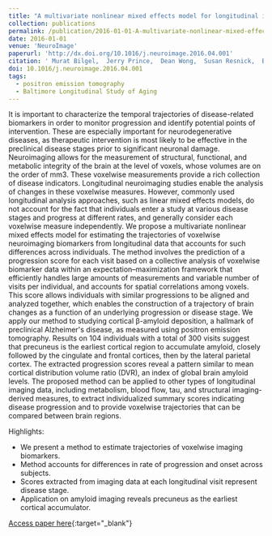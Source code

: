 ```yaml
---
title: "A multivariate nonlinear mixed effects model for longitudinal image analysis: Application to amyloid imaging"
collection: publications
permalink: /publication/2016-01-01-A-multivariate-nonlinear-mixed-effects-model-for-longitudinal-image-analysis-Application-to-amyloid-imaging
date: 2016-01-01
venue: 'NeuroImage'
paperurl: 'http://dx.doi.org/10.1016/j.neuroimage.2016.04.001'
citation: ' Murat Bilgel,  Jerry Prince,  Dean Wong,  Susan Resnick,  Bruno Jedynak, &quot;A multivariate nonlinear mixed effects model for longitudinal image analysis: Application to amyloid imaging.&quot; NeuroImage, 2016.'
doi: 10.1016/j.neuroimage.2016.04.001
tags:
  - positron emission tomography
  - Baltimore Longitudinal Study of Aging
---
```


It is important to characterize the temporal trajectories of disease-related biomarkers in order to monitor progression and identify potential points of intervention. These are especially important for neurodegenerative diseases, as therapeutic intervention is most likely to be effective in the preclinical disease stages prior to significant neuronal damage. Neuroimaging allows for the measurement of structural, functional, and metabolic integrity of the brain at the level of voxels, whose volumes are on the order of mm3. These voxelwise measurements provide a rich collection of disease indicators. Longitudinal neuroimaging studies enable the analysis of changes in these voxelwise measures. However, commonly used longitudinal analysis approaches, such as linear mixed effects models, do not account for the fact that individuals enter a study at various disease stages and progress at different rates, and generally consider each voxelwise measure independently. We propose a multivariate nonlinear mixed effects model for estimating the trajectories of voxelwise neuroimaging biomarkers from longitudinal data that accounts for such differences across individuals. The method involves the prediction of a progression score for each visit based on a collective analysis of voxelwise biomarker data within an expectation–maximization framework that efficiently handles large amounts of measurements and variable number of visits per individual, and accounts for spatial correlations among voxels. This score allows individuals with similar progressions to be aligned and analyzed together, which enables the construction of a trajectory of brain changes as a function of an underlying progression or disease stage. We apply our method to studying cortical β-amyloid deposition, a hallmark of preclinical Alzheimer's disease, as measured using positron emission tomography. Results on 104 individuals with a total of 300 visits suggest that precuneus is the earliest cortical region to accumulate amyloid, closely followed by the cingulate and frontal cortices, then by the lateral parietal cortex. The extracted progression scores reveal a pattern similar to mean cortical distribution volume ratio (DVR), an index of global brain amyloid levels. The proposed method can be applied to other types of longitudinal imaging data, including metabolism, blood flow, tau, and structural imaging-derived measures, to extract individualized summary scores indicating disease progression and to provide voxelwise trajectories that can be compared between brain regions.

Highlights:
- We present a method to estimate trajectories of voxelwise imaging biomarkers.
- Method accounts for differences in rate of progression and onset across subjects.
- Scores extracted from imaging data at each longitudinal visit represent disease stage.
- Application on amyloid imaging reveals precuneus as the earliest cortical accumulator.

[Access paper here](http://dx.doi.org/10.1016/j.neuroimage.2016.04.001){:target="_blank"}
